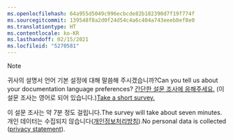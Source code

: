 ```yaml
---
ms.openlocfilehash: 64a955d5049c996ecbcde82b182390d7f19f774f
ms.sourcegitcommit: 139548f8a2d0f24d54c4a6c404a743eeeb8ef8e0
ms.translationtype: HT
ms.contentlocale: ko-KR
ms.lasthandoff: 02/15/2021
ms.locfileid: "5270581"
---
```

> [!NOTE]
><span data-ttu-id="e2193-101">귀사의 설명서 언어 기본 설정에 대해 말씀해 주시겠습니까?</span><span class="sxs-lookup"><span data-stu-id="e2193-101">Can you tell us about your documentation language preferences?</span></span> <span data-ttu-id="e2193-102">[간단한 설문 조사에 응해주세요.](https://aka.ms/BAG_Docs_Language_Survey) (이 설문 조사는 영어로 되어 있습니다.)</span><span class="sxs-lookup"><span data-stu-id="e2193-102">[Take a short survey.](https://aka.ms/BAG_Docs_Language_Survey)</span></span>
>
><span data-ttu-id="e2193-103">이 설문 조사는 약 7분 정도 걸립니다.</span><span class="sxs-lookup"><span data-stu-id="e2193-103">The survey will take about seven minutes.</span></span> <span data-ttu-id="e2193-104">개인 데이터는 수집되지 않습니다([개인정보처리방침](https://go.microsoft.com/fwlink/?LinkId=521839)).</span><span class="sxs-lookup"><span data-stu-id="e2193-104">No personal data is collected ([privacy statement](https://go.microsoft.com/fwlink/?LinkId=521839)).</span></span>
